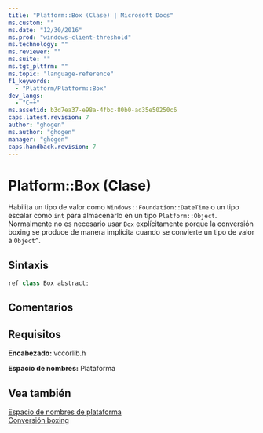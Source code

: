 ```yaml
---
title: "Platform::Box (Clase) | Microsoft Docs"
ms.custom: ""
ms.date: "12/30/2016"
ms.prod: "windows-client-threshold"
ms.technology: ""
ms.reviewer: ""
ms.suite: ""
ms.tgt_pltfrm: ""
ms.topic: "language-reference"
f1_keywords: 
  - "Platform/Platform::Box"
dev_langs: 
  - "C++"
ms.assetid: b3d7ea37-e98a-4fbc-80b0-ad35e50250c6
caps.latest.revision: 7
author: "ghogen"
ms.author: "ghogen"
manager: "ghogen"
caps.handback.revision: 7
---
```

# Platform::Box (Clase)
Habilita un tipo de valor como `Windows::Foundation::DateTime` o un tipo escalar como `int` para almacenarlo en un tipo `Platform::Object`. Normalmente no es necesario usar `Box` explícitamente porque la conversión boxing se produce de manera implícita cuando se convierte un tipo de valor a `Object^`.  
  
## Sintaxis  
  
```cpp  
ref class Box abstract;  
```  
  
## Comentarios  
  
## Requisitos  
 **Encabezado:** vccorlib.h  
  
 **Espacio de nombres:** Plataforma  
  
## Vea también  
 [Espacio de nombres de plataforma](../cppcx/platform-namespace-c-cx.md)   
 [Conversión boxing](../cppcx/boxing-c-cx.md)